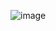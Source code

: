 ![image](https://github.com/PabloNeri66/Jogo_Numero_secreto/assets/89610356/27b51676-7dac-47ff-941d-050a9e9b5853)
